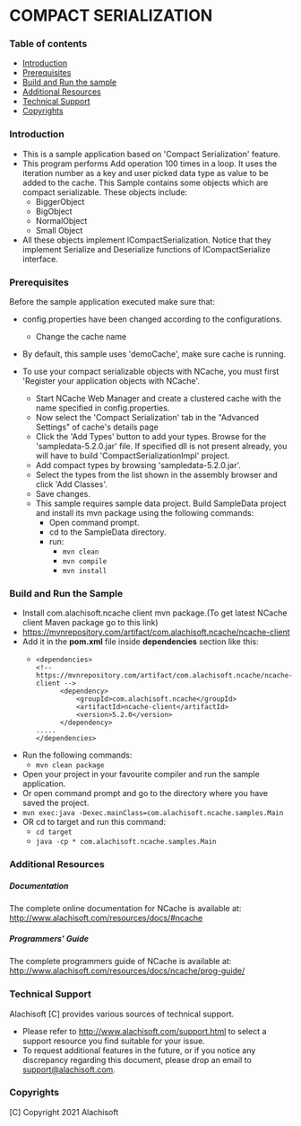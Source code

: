 # COMPACT SERIALIZATION

### Table of contents

* [Introduction](#introduction)
* [Prerequisites](#prerequisites)
* [Build and Run the sample](#build-and-run-the-sample)
* [Additional Resources](#additional-resources)
* [Technical Support](#technical-support)
* [Copyrights](#copyrights)

### Introduction

- This is a sample application based on 'Compact Serialization' feature. 
- This program performs Add operation 100 times in a loop. It uses the iteration number as a key and user picked data 
    type as value to be added to the cache. This Sample contains some objects which are compact serializable. 
    These objects include: 
	- BiggerObject
	- BigObject
	- NormalObject
	- Small Object
- All these objects implement ICompactSerialization. Notice that they implement Serialize and Deserialize functions of 
    ICompactSerialize interface.

### Prerequisites

Before the sample application executed make sure that:

- config.properties have been changed according to the configurations. 
	- Change the cache name
- By default, this sample uses 'demoCache', make sure cache is running. 

- To use your compact serializable objects with NCache, you must first 'Register your application objects with NCache'.
	- Start NCache Web Manager and create a clustered cache with the name specified in config.properties. 
	- Now select the 'Compact Serialization' tab in the "Advanced Settings" of cache's details page 
	- Click the 'Add Types' button to add your types. Browse for the 'sampledata-5.2.0.jar' file.
	  If specified dll is not present already, you will have to build 'CompactSerializationImpl' project.
	- Add compact types by browsing 'sampledata-5.2.0.jar'.
	- Select the types from the list shown in the assembly browser and click 'Add Classes'.
	- Save changes.
	- This sample requires sample data project. Build SampleData project and install its mvn package using the following commands:
        - Open command prompt.
        - cd to the SampleData directory.
        - run: 
            - ``` mvn clean ```
            - ``` mvn compile ```
            - ``` mvn install ```

### Build and Run the Sample

- Install com.alachisoft.ncache client mvn package.(To get latest NCache client Maven package go to this link)
- https://mvnrepository.com/artifact/com.alachisoft.ncache/ncache-client
- Add it in the **pom.xml** file inside **dependencies** section like this:
    - ```
      <dependencies>
      <!-- https://mvnrepository.com/artifact/com.alachisoft.ncache/ncache-client -->
            <dependency>
                <groupId>com.alachisoft.ncache</groupId>
                <artifactId>ncache-client</artifactId>
                <version>5.2.0</version>
            </dependency>
      .....
      </dependencies> 
      ```
- Run the following commands:
    - ``` mvn clean package ```
- Open your project in your favourite compiler and run the sample application.
- Or open command prompt and go to the directory where you have saved the project.
- ``` mvn exec:java -Dexec.mainClass=com.alachisoft.ncache.samples.Main ```
- OR cd to target and run this command: 
	- ``` cd target ```
	- ``` java -cp * com.alachisoft.ncache.samples.Main ```

### Additional Resources

##### Documentation
The complete online documentation for NCache is available at:
http://www.alachisoft.com/resources/docs/#ncache

##### Programmers' Guide
The complete programmers guide of NCache is available at:
http://www.alachisoft.com/resources/docs/ncache/prog-guide/

### Technical Support

Alachisoft [C] provides various sources of technical support. 

- Please refer to http://www.alachisoft.com/support.html to select a support resource you find suitable for your issue.
- To request additional features in the future, or if you notice any discrepancy regarding this document, please drop an email to [support@alachisoft.com](mailto:support@alachisoft.com).

### Copyrights

[C] Copyright 2021 Alachisoft 
